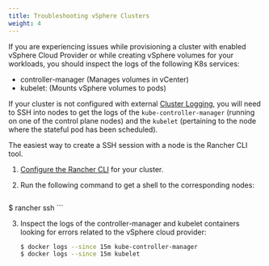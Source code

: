 ```yaml
---
title: Troubleshooting vSphere Clusters
weight: 4
---
```


If you are experiencing issues while provisioning a cluster with enabled vSphere Cloud Provider or while creating vSphere volumes for your workloads, you should inspect the logs of the following K8s services:

- controller-manager (Manages volumes in vCenter)
- kubelet: (Mounts vSphere volumes to pods)

If your cluster is not configured with external [Cluster Logging]({{<baseurl>}}/rancher/v2.x/en/tools/logging/), you will need to SSH into nodes to get the logs of the `kube-controller-manager` (running on one of the control plane nodes) and the `kubelet` (pertaining to the node where the stateful pod has been scheduled).

The easiest way to create a SSH session with a node is the Rancher CLI tool.

1. [Configure the Rancher CLI]({{<baseurl>}}/rancher/v2.x/en/cli/) for your cluster.
2. Run the following command to get a shell to the corresponding nodes:

    ```sh
$ rancher ssh <nodeName>
    ```

3. Inspect the logs of the controller-manager and kubelet containers looking for errors related to the vSphere cloud provider:

    ```sh
    $ docker logs --since 15m kube-controller-manager
    $ docker logs --since 15m kubelet
    ```
